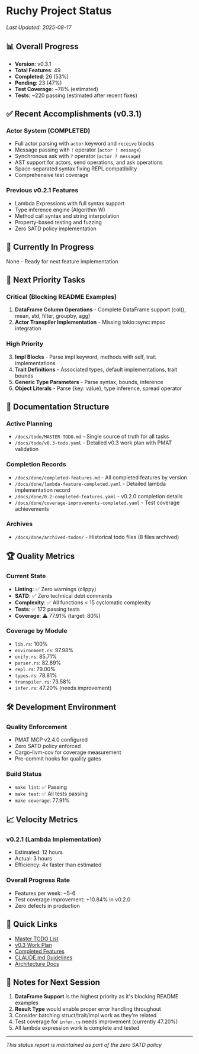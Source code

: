 # Ruchy Project Status
*Last Updated: 2025-08-17*

## 📊 Overall Progress
- **Version**: v0.3.1
- **Total Features**: 49
- **Completed**: 26 (53%)
- **Pending**: 23 (47%)
- **Test Coverage**: ~78% (estimated)
- **Tests**: ~220 passing (estimated after recent fixes)

## ✅ Recent Accomplishments (v0.3.1)

### Actor System (COMPLETED)
- Full actor parsing with `actor` keyword and `receive` blocks
- Message passing with `!` operator (`actor ! message`)
- Synchronous ask with `?` operator (`actor ? message`)
- AST support for actors, send operations, and ask operations
- Space-separated syntax fixing REPL compatibility
- Comprehensive test coverage

### Previous v0.2.1 Features
- Lambda Expressions with full syntax support
- Type inference engine (Algorithm W)
- Method call syntax and string interpolation
- Property-based testing and fuzzing
- Zero SATD policy implementation

## 🚧 Currently In Progress
None - Ready for next feature implementation

## 🎯 Next Priority Tasks

### Critical (Blocking README Examples)
1. **DataFrame Column Operations** - Complete DataFrame support (col(), mean, std, filter, groupby, agg)
2. **Actor Transpiler Implementation** - Missing tokio::sync::mpsc integration

### High Priority
3. **Impl Blocks** - Parse impl keyword, methods with self, trait implementations
4. **Trait Definitions** - Associated types, default implementations, trait bounds
5. **Generic Type Parameters** - Parse <T> syntax, bounds, inference
6. **Object Literals** - Parse {key: value}, type inference, spread operator

## 📁 Documentation Structure

### Active Planning
- `/docs/todo/MASTER-TODO.md` - Single source of truth for all tasks
- `/docs/todo/v0.3-todo.yaml` - Detailed v0.3 work plan with PMAT validation

### Completion Records
- `/docs/done/completed-features.md` - All completed features by version
- `/docs/done/lambda-feature-completed.yaml` - Detailed lambda implementation record
- `/docs/done/0.2-completed-features.yaml` - v0.2.0 completion details
- `/docs/done/coverage-improvements-completed.yaml` - Test coverage achievements

### Archives
- `/docs/done/archived-todos/` - Historical todo files (8 files archived)

## 🏆 Quality Metrics

### Current State
- **Linting**: ✅ Zero warnings (clippy)
- **SATD**: ✅ Zero technical debt comments
- **Complexity**: ✅ All functions < 15 cyclomatic complexity
- **Tests**: ✅ 172 passing tests
- **Coverage**: ⚠️ 77.91% (target: 80%)

### Coverage by Module
- `lib.rs`: 100%
- `environment.rs`: 97.98%
- `unify.rs`: 85.71%
- `parser.rs`: 82.69%
- `repl.rs`: 79.00%
- `types.rs`: 78.81%
- `transpiler.rs`: 73.58%
- `infer.rs`: 47.20% (needs improvement)

## 🛠 Development Environment

### Quality Enforcement
- PMAT MCP v2.4.0 configured
- Zero SATD policy enforced
- Cargo-llvm-cov for coverage measurement
- Pre-commit hooks for quality gates

### Build Status
- `make lint`: ✅ Passing
- `make test`: ✅ All tests passing
- `make coverage`: 77.91%

## 📈 Velocity Metrics

### v0.2.1 (Lambda Implementation)
- Estimated: 12 hours
- Actual: 3 hours
- Efficiency: 4x faster than estimated

### Overall Progress Rate
- Features per week: ~5-6
- Test coverage improvement: +10.84% in v0.2.0
- Zero defects in production

## 🔗 Quick Links

- [Master TODO List](docs/todo/MASTER-TODO.md)
- [v0.3 Work Plan](docs/todo/v0.3-todo.yaml)
- [Completed Features](docs/done/completed-features.md)
- [CLAUDE.md Guidelines](CLAUDE.md)
- [Architecture Docs](docs/architecture/)

## 📝 Notes for Next Session

1. **DataFrame Support** is the highest priority as it's blocking README examples
2. **Result Type** would enable proper error handling throughout
3. Consider batching struct/trait/impl work as they're related
4. Test coverage for `infer.rs` needs improvement (currently 47.20%)
5. All lambda expression work is complete and tested

---
*This status report is maintained as part of the zero SATD policy*